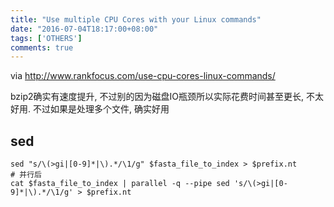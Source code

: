 ```yaml
---
title: "Use multiple CPU Cores with your Linux commands"
date: "2016-07-04T18:17:00+08:00"
tags: ['OTHERS']
comments: true
---
```



via <http://www.rankfocus.com/use-cpu-cores-linux-commands/>

bzip2确实有速度提升, 不过别的因为磁盘IO瓶颈所以实际花费时间甚至更长, 不太好用. 不过如果是处理多个文件, 确实好用

## sed
```
sed "s/\(>gi|[0-9]*|\).*/\1/g" $fasta_file_to_index > $prefix.nt
# 并行后
cat $fasta_file_to_index | parallel -q --pipe sed 's/\(>gi|[0-9]*|\).*/\1/g' > $prefix.nt
```